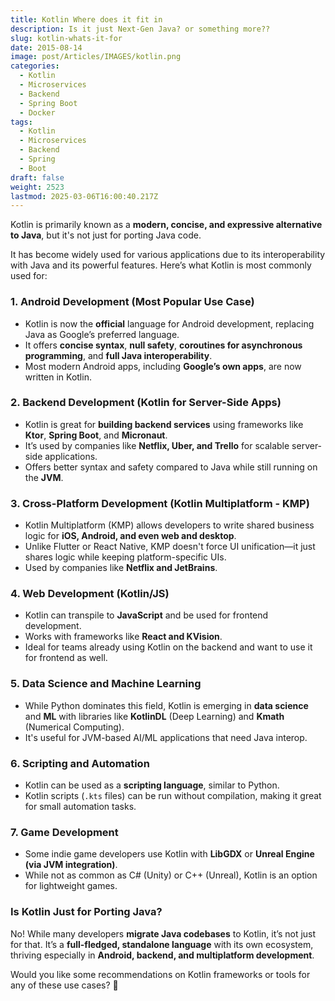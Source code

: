 ```yaml
---
title: Kotlin Where does it fit in
description: Is it just Next-Gen Java? or something more??
slug: kotlin-whats-it-for
date: 2015-08-14
image: post/Articles/IMAGES/kotlin.png
categories:
  - Kotlin
  - Microservices
  - Backend
  - Spring Boot
  - Docker
tags:
  - Kotlin
  - Microservices
  - Backend
  - Spring
  - Boot
draft: false
weight: 2523
lastmod: 2025-03-06T16:00:40.217Z
---
```

Kotlin is primarily known as a **modern, concise, and expressive alternative to Java**, but it's not just for porting Java code.

It has become widely used for various applications due to its interoperability with Java and its powerful features. Here’s what Kotlin is most commonly used for:

### 1. **Android Development (Most Popular Use Case)**

* Kotlin is now the **official** language for Android development, replacing Java as Google’s preferred language.
* It offers **concise syntax**, **null safety**, **coroutines for asynchronous programming**, and **full Java interoperability**.
* Most modern Android apps, including **Google’s own apps**, are now written in Kotlin.

### 2. **Backend Development (Kotlin for Server-Side Apps)**

* Kotlin is great for **building backend services** using frameworks like **Ktor**, **Spring Boot**, and **Micronaut**.
* It’s used by companies like **Netflix, Uber, and Trello** for scalable server-side applications.
* Offers better syntax and safety compared to Java while still running on the **JVM**.

### 3. **Cross-Platform Development (Kotlin Multiplatform - KMP)**

* Kotlin Multiplatform (KMP) allows developers to write shared business logic for **iOS, Android, and even web and desktop**.
* Unlike Flutter or React Native, KMP doesn't force UI unification—it just shares logic while keeping platform-specific UIs.
* Used by companies like **Netflix and JetBrains**.

### 4. **Web Development (Kotlin/JS)**

* Kotlin can transpile to **JavaScript** and be used for frontend development.
* Works with frameworks like **React and KVision**.
* Ideal for teams already using Kotlin on the backend and want to use it for frontend as well.

### 5. **Data Science and Machine Learning**

* While Python dominates this field, Kotlin is emerging in **data science** and **ML** with libraries like **KotlinDL** (Deep Learning) and **Kmath** (Numerical Computing).
* It's useful for JVM-based AI/ML applications that need Java interop.

### 6. **Scripting and Automation**

* Kotlin can be used as a **scripting language**, similar to Python.
* Kotlin scripts (`.kts` files) can be run without compilation, making it great for small automation tasks.

### 7. **Game Development**

* Some indie game developers use Kotlin with **LibGDX** or **Unreal Engine (via JVM integration)**.
* While not as common as C# (Unity) or C++ (Unreal), Kotlin is an option for lightweight games.

### **Is Kotlin Just for Porting Java?**

No! While many developers **migrate Java codebases** to Kotlin, it’s not just for that. It’s a **full-fledged, standalone language** with its own ecosystem, thriving especially in **Android, backend, and multiplatform development**.

Would you like some recommendations on Kotlin frameworks or tools for any of these use cases? 🚀
